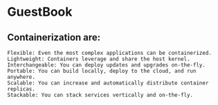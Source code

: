 # GuestBook
## Containerization are:

    Flexible: Even the most complex applications can be containerized.
    Lightweight: Containers leverage and share the host kernel.
    Interchangeable: You can deploy updates and upgrades on-the-fly.
    Portable: You can build locally, deploy to the cloud, and run anywhere.
    Scalable: You can increase and automatically distribute container replicas.
    Stackable: You can stack services vertically and on-the-fly.
